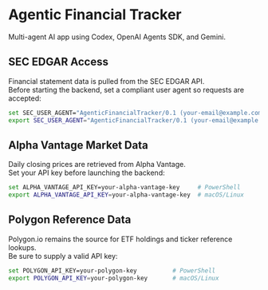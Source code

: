
# Agentic Financial Tracker

Multi-agent AI app using Codex, OpenAI Agents SDK, and Gemini.

## SEC EDGAR Access

Financial statement data is pulled from the SEC EDGAR API.  
Before starting the backend, set a compliant user agent so requests are accepted:

```bash
set SEC_USER_AGENT="AgenticFinancialTracker/0.1 (your-email@example.com)"   # PowerShell
export SEC_USER_AGENT="AgenticFinancialTracker/0.1 (your-email@example.com)" # macOS/Linux
```

## Alpha Vantage Market Data

Daily closing prices are retrieved from Alpha Vantage.  
Set your API key before launching the backend:

```bash
set ALPHA_VANTAGE_API_KEY=your-alpha-vantage-key     # PowerShell
export ALPHA_VANTAGE_API_KEY=your-alpha-vantage-key  # macOS/Linux
```

## Polygon Reference Data

Polygon.io remains the source for ETF holdings and ticker reference lookups.  
Be sure to supply a valid API key:

```bash
set POLYGON_API_KEY=your-polygon-key          # PowerShell
export POLYGON_API_KEY=your-polygon-key       # macOS/Linux
```
